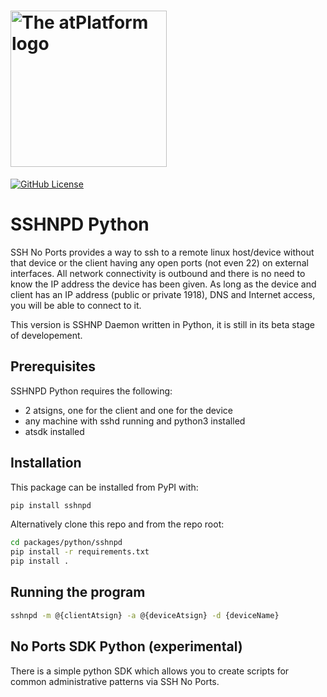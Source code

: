 <h1><img width=250px src="https://atsign.dev/assets/img/atPlatform_logo_gray.svg?sanitize=true" alt="The atPlatform logo"></h1>

[![GitHub License](https://img.shields.io/badge/license-BSD3-blue.svg)](./LICENSE)

# SSHNPD Python

SSH No Ports provides a way to ssh to a remote linux host/device without that
device or the client having any open ports (not even 22) on external
interfaces. All network connectivity is outbound and there is no need to
know the IP address the device has been given. As long as the device and
client has an IP address (public or private 1918), DNS and Internet access,
you will be able to connect to it.

This version is SSHNP Daemon written in Python, it is still in its beta
stage of developement.

## Prerequisites

SSHNPD Python requires the following:

* 2 atsigns, one for the client and one for the device
* any machine with sshd running and python3 installed
* atsdk installed

## Installation

This package can be installed from PyPI with:

```sh
pip install sshnpd
```

Alternatively clone this repo and from the repo root:

```sh
cd packages/python/sshnpd
pip install -r requirements.txt
pip install .
```

## Running the program

```sh
sshnpd -m @{clientAtsign} -a @{deviceAtsign} -d {deviceName}
```

## No Ports SDK Python (experimental)

There is a simple python SDK which allows you to create scripts for common
administrative patterns via SSH No Ports.
